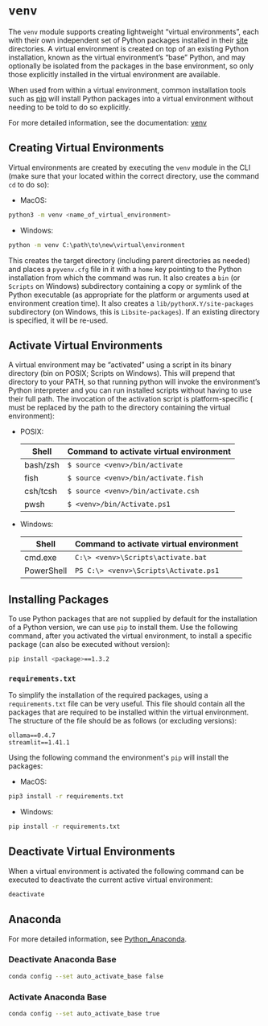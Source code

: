 # `venv`

The `venv` module supports creating lightweight “virtual environments”, each with their own independent set of Python packages installed in their [site](https://docs.python.org/3/library/site.html#module-site) directories.
A virtual environment is created on top of an existing Python installation, known as the virtual environment’s “base” Python, and may optionally be isolated from the packages in the base environment, so only those explicitly installed in the virtual environment are available.

When used from within a virtual environment, common installation tools such as [pip](https://pypi.org/project/pip/) will install Python packages into a virtual environment without needing to be told to do so explicitly.

For more detailed information, see the documentation: [venv](https://docs.python.org/3/library/venv.html)

## Creating Virtual Environments

Virtual environments are created by executing the `venv` module in the CLI (make sure that your located within the correct directory, use the command `cd` to do so):

-   MacOS:

```bash
python3 -m venv <name_of_virtual_environment>
```

-   Windows:

```cmd
python -m venv C:\path\to\new\virtual\environment
```

This creates the target directory (including parent directories as needed) and places a `pyvenv.cfg` file in it with a `home` key pointing to the Python installation from which the command was run.
It also creates a `bin` (or `Scripts` on Windows) subdirectory containing a copy or symlink of the Python executable (as appropriate for the platform or arguments used at environment creation time).
It also creates a `lib/pythonX.Y/site-packages` subdirectory (on Windows, this is `Libsite-packages`).
If an existing directory is specified, it will be re-used.

## Activate Virtual Environments

A virtual environment may be “activated” using a script in its binary directory (bin on POSIX; Scripts on Windows). This will prepend that directory to your PATH, so that running python will invoke the environment’s Python interpreter and you can run installed scripts without having to use their full path. The invocation of the activation script is platform-specific (<venv> must be replaced by the path to the directory containing the virtual environment):

-   POSIX:

    | Shell    | Command to activate virtual environment |
    | -------- | --------------------------------------- |
    | bash/zsh | `$ source <venv>/bin/activate`          |
    | fish     | `$ source <venv>/bin/activate.fish`     |
    | csh/tcsh | `$ source <venv>/bin/activate.csh`      |
    | pwsh     | `$ <venv>/bin/Activate.ps1`             |

-   Windows:

    | Shell      | Command to activate virtual environment |
    | ---------- | --------------------------------------- |
    | cmd.exe    | `C:\> <venv>\Scripts\activate.bat`      |
    | PowerShell | `PS C:\> <venv>\Scripts\Activate.ps1`   |

## Installing Packages

To use Python packages that are not supplied by default for the installation of a Python version, we can use `pip` to install them.
Use the following command, after you activated the virtual environment, to install a specific package (can also be executed without version):

```bash
pip install <package>==1.3.2
```

### `requirements.txt`

To simplify the installation of the required packages, using a `requirements.txt` file can be very useful.
This file should contain all the packages that are required to be installed within the virtual environment.
The structure of the file should be as follows (or excluding versions):

```text
ollama==0.4.7
streamlit==1.41.1
```

Using the following command the environment's `pip` will install the packages:

-   MacOS:

```bash
pip3 install -r requirements.txt
```

-   Windows:

```cmd
pip install -r requirements.txt
```

## Deactivate Virtual Environments

When a virtual environment is activated the following command can be executed to deactivate the current active virtual environment:

```bash
deactivate
```

## Anaconda

For more detailed information, see [Python_Anaconda](https://github.com/MikeBidinger/Python_Anaconda).

### Deactivate Anaconda Base

```bash
conda config --set auto_activate_base false
```

### Activate Anaconda Base

```bash
conda config --set auto_activate_base true
```
